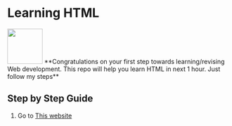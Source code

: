 # Learning HTML
<img src="http://pixelartmaker-data-78746291193.nyc3.digitaloceanspaces.com/image/506be14633f06ad.png" height ="80px">
**Congratulations on your first step towards learning/revising  Web development. This repo will help you learn HTML in next 1 hour. Just follow my steps**

## Step by Step Guide

1. Go to [This website](https://developer.mozilla.org/en-US/docs/Web/HTML)
